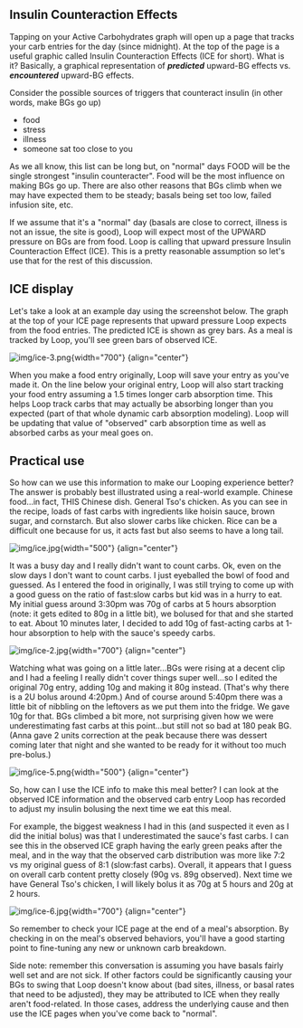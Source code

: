 ## Insulin Counteraction Effects

Tapping on your Active Carbohydrates graph will open up a page that tracks your carb entries for the day (since midnight).  At the top of the page is a useful graphic called Insulin Counteraction Effects (ICE for short).  What is it?  Basically, a graphical representation of ***predicted*** upward-BG effects vs. ***encountered*** upward-BG effects.

Consider the possible sources of triggers that counteract insulin (in other words, make BGs go up)

* food
* stress
* illness
* someone sat too close to you

As we all know, this list can be long but, on "normal" days FOOD will be the single strongest "insulin counteracter".  Food will be the most influence on making BGs go up.  There are also other reasons that BGs climb when we may have expected them to be steady; basals being set too low, failed infusion site, etc.

If we assume that it's a "normal" day (basals are close to correct, illness is not an issue, the site is good), Loop will expect most of the UPWARD pressure on BGs are from food.  Loop is calling that upward pressure Insulin Counteraction Effect (ICE).  This is a pretty reasonable assumption so let's use that for the rest of this discussion.

## ICE display

Let's take a look at an example day using the screenshot below.  The graph at the top of your ICE page represents that upward pressure Loop expects from the food entries.  The predicted ICE is shown as grey bars.  As a meal is tracked by Loop, you'll see green bars of observed ICE.

![img/ice-3.png](img/ice-3.png){width="700"}
{align="center"}

When you make a food entry originally, Loop will save your entry as you've made it.  On the line below your original entry, Loop will also start tracking your food entry assuming a 1.5 times longer carb absorption time.  This helps Loop track carbs that may actually be absorbing longer than you expected (part of that whole dynamic carb absorption modeling).  Loop will be updating that value of "observed" carb absorption time as well as absorbed carbs as your meal goes on.

## Practical use

So how can we use this information to make our Looping experience better?  The answer is probably best illustrated using a real-world example.  Chinese food...in fact, THIS Chinese dish.  General Tso's chicken.  As you can see in the recipe, loads of fast carbs with ingredients like hoisin sauce, brown sugar, and cornstarch.  But also slower carbs like chicken.  Rice can be a difficult one because for us, it acts fast but also seems to have a long tail.

![img/ice.jpg](img/ice.jpg){width="500"}
{align="center"}

It was a busy day and I really didn't want to count carbs.  Ok, even on the slow days I don't want to count carbs.  I just eyeballed the bowl of food and guessed.  As I entered the food in originally, I was still trying to come up with a good guess on the ratio of fast:slow carbs but kid was in a hurry to eat.  My initial guess around 3:30pm was 70g of carbs at 5 hours absorption (note: it gets edited to 80g in a little bit), we bolused for that and she started to eat.  About 10 minutes later, I decided to add 10g of fast-acting carbs at 1-hour absorption to help with the sauce's speedy carbs.

![img/ice-2.jpg](img/ice-2.jpg){width="700"}
{align="center"}

Watching what was going on a little later...BGs were rising at a decent clip and I had a feeling I really didn't cover things super well...so I edited the original 70g entry, adding 10g and making it 80g instead.  (That's why there is a 2U bolus around 4:20pm.)  And of course around 5:40pm there was a little bit of nibbling on the leftovers as we put them into the fridge.  We gave 10g for that.  BGs climbed a bit more, not surprising given how we were underestimating fast carbs at this point...but still not so bad at 180 peak BG.  (Anna gave 2 units correction at the peak because there was dessert coming later that night and she wanted to be ready for it without too much pre-bolus.)

![img/ice-5.png](img/ice-5.png){width="500"}
{align="center"}

So, how can I use the ICE info to make this meal better?  I can look at the observed ICE information and the observed carb entry Loop has recorded to adjust my insulin bolusing the next time we eat this meal.

For example, the biggest weakness I had in this (and suspected it even as I did the initial bolus) was that I underestimated the sauce's fast carbs.  I can see this in the observed ICE graph having the early green peaks after the meal, and in the way that the observed carb distribution was more like 7:2 vs my original guess of 8:1 (slow:fast carbs).  Overall, it appears that I guess on overall carb content pretty closely (90g vs. 89g observed).  Next time we have General Tso's chicken, I will likely bolus it as 70g at 5 hours and 20g at 2 hours.

![img/ice-6.jpg](img/ice-6.jpg){width="700"}
{align="center"}

So remember to check your ICE page at the end of a meal's absorption.  By checking in on the meal's observed behaviors, you'll have a good starting point to fine-tuning any new or unknown carb breakdown.

Side note:  remember this conversation is assuming you have basals fairly well set and are not sick.  If other factors could be significantly causing your BGs to swing that Loop doesn't know about (bad sites, illness, or basal rates that need to be adjusted), they may be attributed to ICE when they really aren't food-related.  In those cases, address the underlying cause and then use the ICE pages when you've come back to "normal".
